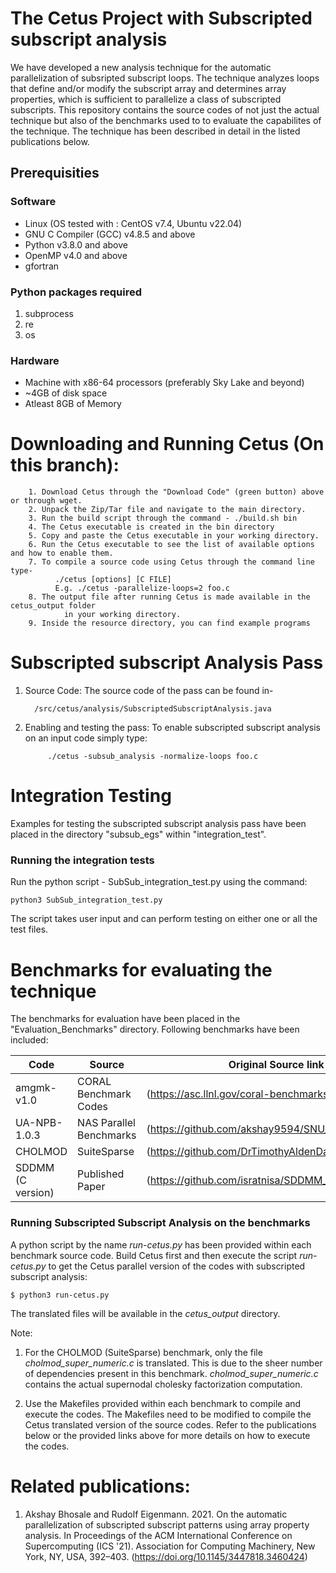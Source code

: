 # The Cetus Project with Subscripted subscript analysis

We have developed a new analysis technique for the automatic parallelization of subsripted
subscript loops. The technique analyzes loops that define and/or modify the subscript array
and determines array properties, which is sufficient to parallelize a class of subscripted
subscripts. This repository contains the source codes of not just the actual technique but 
also of the benchmarks used to to evaluate the capabilites of the technique. The
technique has been described in detail in the listed publications below.

## Prerequisities
### Software
 - Linux (OS tested with : CentOS v7.4, Ubuntu v22.04)
 - GNU C Compiler (GCC) v4.8.5 and above
 - Python v3.8.0 and above
 - OpenMP v4.0 and above
 - gfortran

### Python packages required

1. subprocess
2. re
3. os

### Hardware
 - Machine with x86-64 processors (preferably Sky Lake and beyond)
 - ~4GB of disk space
 - Atleast 8GB of Memory

# Downloading and Running Cetus (On this branch):
```
    1. Download Cetus through the "Download Code" (green button) above or through wget.
    2. Unpack the Zip/Tar file and navigate to the main directory.
    3. Run the build script through the command - ./build.sh bin
    4. The Cetus executable is created in the bin directory
    5. Copy and paste the Cetus executable in your working directory.
    6. Run the Cetus executable to see the list of available options and how to enable them.
    7. To compile a source code using Cetus through the command line type-
          ./cetus [options] [C FILE]
          E.g. ./cetus -parallelize-loops=2 foo.c
    8. The output file after running Cetus is made available in the cetus_output folder
            in your working directory.
    9. Inside the resource directory, you can find example programs
```

       
# Subscripted subscript Analysis Pass
1. Source Code:
    The source code of the pass can be found in-
    ```
      /src/cetus/analysis/SubscriptedSubscriptAnalysis.java
    ```
2. Enabling and testing the pass:
    To enable subscripted subscript analysis on an input code simply type:
    ```
         ./cetus -subsub_analysis -normalize-loops foo.c
     ```

# Integration Testing
Examples for testing the subscripted subscript analysis pass have been placed in the
directory "subsub_egs" within "integration_test".

### Running the integration tests
   Run the python script - SubSub_integration_test.py using the command:
   ```
   python3 SubSub_integration_test.py
   ```
   The script takes user input and can perform testing on either one or all the test files.

# Benchmarks for evaluating the technique
  The benchmarks for evaluation have been placed in the "Evaluation_Benchmarks" directory.
  Following benchmarks have been included:
  
| Code  | Source | Original Source link | 
| ------------- | ------------- | ------------- |
| amgmk-v1.0  | CORAL Benchmark Codes | (https://asc.llnl.gov/coral-benchmarks)
| UA-NPB-1.0.3 | NAS Parallel Benchmarks | (https://github.com/akshay9594/SNU_NPB-1.0.3)  
| CHOLMOD | SuiteSparse | (https://github.com/DrTimothyAldenDavis/SuiteSparse)
| SDDMM (C version) | Published Paper | (https://github.com/isratnisa/SDDMM_GPU)

### Running Subscripted Subscript Analysis on the benchmarks

A python script by the name *run-cetus.py* has been provided within each benchmark source
code. Build Cetus first and then execute the script *run-cetus.py* to get the Cetus
parallel version of the codes with subscripted subscript analysis:

  ```
  $ python3 run-cetus.py
  ```
  The translated files will be available in the *cetus_output* directory.

Note:
1. For the CHOLMOD (SuiteSparse) benchmark, only the file *cholmod_super_numeric.c*
is translated. This is due to the sheer number of dependencies present in this benchmark.
*cholmod_super_numeric.c* contains the actual supernodal cholesky factorization computation.

2. Use the Makefiles provided within each benchmark to compile and execute the codes. The
Makefiles need to be modified to compile the Cetus translated version of the source codes.
Refer to the publications below or the provided links above for more details on how to 
execute the codes.

# Related publications:
1. Akshay Bhosale and Rudolf Eigenmann. 2021. On the automatic parallelization of subscripted 
   subscript patterns using array property analysis. In Proceedings of the ACM International 
   Conference on Supercomputing (ICS '21). Association for Computing Machinery, New York, NY, 
   USA, 392–403. (https://doi.org/10.1145/3447818.3460424)


    
  
            
